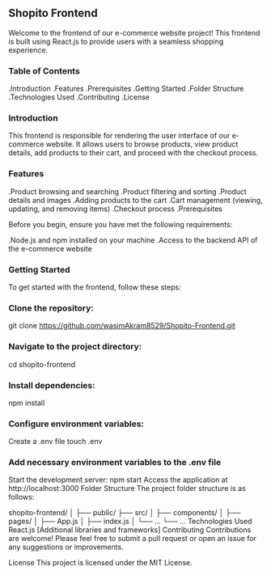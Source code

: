 ## Shopito Frontend
Welcome to the frontend of our e-commerce website project! This frontend is built using React.js to provide users with a seamless shopping experience.

### Table of Contents
.Introduction
.Features
.Prerequisites
.Getting Started
.Folder Structure
.Technologies Used
.Contributing
.License

### Introduction
This frontend is responsible for rendering the user interface of our e-commerce website. It allows users to browse products, view product details, add products to their cart, and proceed with the checkout process.

### Features
.Product browsing and searching
.Product filtering and sorting
.Product details and images
.Adding products to the cart
.Cart management (viewing, updating, and removing items)
.Checkout process
.Prerequisites

Before you begin, ensure you have met the following requirements:

.Node.js and npm installed on your machine
.Access to the backend API of the e-commerce website

### Getting Started
To get started with the frontend, follow these steps:

### Clone the repository:
  git clone https://github.com/wasimAkram8529/Shopito-Frontend.git
  
### Navigate to the project directory:
cd shopito-frontend

### Install dependencies:
npm install

### Configure environment variables:
Create a .env file
touch .env

### Add necessary environment variables to the .env file
Start the development server:
npm start
Access the application at http://localhost:3000
Folder Structure
The project folder structure is as follows:


shopito-frontend/
│
├── public/
├── src/
│   ├── components/
│   ├── pages/
│   ├── App.js
│   ├── index.js
│   └── ...
└── ...
Technologies Used
React.js
[Additional libraries and frameworks]
Contributing
Contributions are welcome! Please feel free to submit a pull request or open an issue for any suggestions or improvements.

License
This project is licensed under the MIT License.
